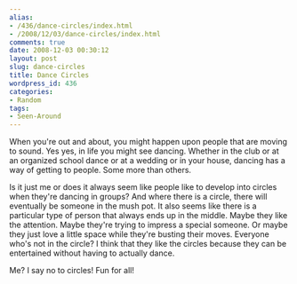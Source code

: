 ```yaml
---
alias:
- /436/dance-circles/index.html
- /2008/12/03/dance-circles/index.html
comments: true
date: 2008-12-03 00:30:12
layout: post
slug: dance-circles
title: Dance Circles
wordpress_id: 436
categories:
- Random
tags:
- Seen-Around
---
```


When you're out and about, you might happen upon people that are moving to sound.  Yes yes, in life you might see dancing.  Whether in the club or at an organized school dance or at a wedding or in your house, dancing has a way of getting to people.  Some more than others.

Is it just me or does it always seem like people like to develop into circles when they're dancing in groups?  And where there is a circle, there will eventually be someone in the mush pot.  It also seems like there is a particular type of person that always ends up in the middle.  Maybe they like the attention.  Maybe they're trying to impress a special someone.  Or maybe they just love a little space while they're busting their moves.  Everyone who's not in the circle?  I think that they like the circles because they can be entertained without having to actually dance.

Me?  I say no to circles!  Fun for all!
